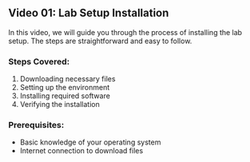 ## Video 01: Lab Setup Installation

In this video, we will guide you through the process of installing the lab setup. The steps are straightforward and easy to follow.

### Steps Covered:
1. Downloading necessary files
2. Setting up the environment
3. Installing required software
4. Verifying the installation

### Prerequisites:
- Basic knowledge of your operating system
- Internet connection to download files
